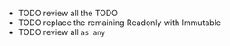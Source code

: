
* TODO review all the TODO
* TODO replace the remaining Readonly with Immutable
* TODO review all `as any`
